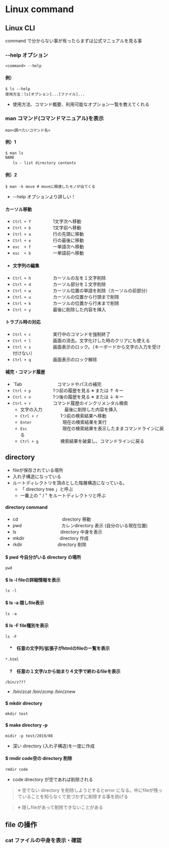# Linux command
## Linux CLI
command で分からない事が有ったらまずは公式マニュアルを見る事
### --help オプション
    <command> --help
#### 例）
    $ ls --help
    使用方法：ls[オプション]...[ファイル]...
- 使用方法、コマンド概要、利用可能なオプション一覧を教えてくれる
### man コマンド(コマンドマニュアル)を表示
    man<調べたいコマンド名>
#### 例）1
    $ man ls
    NAME
    　　ls - list directory contents
#### 例）2
    $ man -k move # moveに関連したモノが出てくる
- --help オプションより詳しい！
#### カーソル移動
- `Ctrl + f`　　　　　1文字次へ移動
- `Ctrl + b`　　　　　1文字前へ移動
- `Ctrl + a`　　　　　行の先頭に移動
- `Ctrl + e`　　　　　行の最後に移動
- `esc  + f`　　　　　一単語次へ移動
- `esc  + b`　　　　　一単語前へ移動
- #### 文字列の編集
- `Ctrl + h`　　　　　カーソルの左を１文字削除
- `Ctrl + d`　　　　　カーソル部分を１文字削除
- `Ctrl + w`　　　　　カーソル位置の単語を削除（カーソルの前部分）
- `Ctrl + u`　　　　　カーソルの位置から行頭まで削除
- `Ctrl + k`　　　　　カーソルの位置から行末まで削除
- `Ctrl + y`　　　　　最後に削除した内容を挿入
#### トラブル時の対応
- `Ctrl + c`　　　　　実行中のコマンドを強制終了
- `Ctrl + l`　　　　　画面の消去。文字化けした時のクリアにも使える
- `Ctrl + s`　　　　　画面表示のロック。（キーボードから文字の入力を受け付けない）
- `Ctrl + q`　　　　　画面表示のロック解除
#### 補完・コマンド履歴
- `Tab　　　　　　　　コマンドやパスの補完
- `Ctrl + p`　　　　　1つ前の履歴を見る
  ※ または ↑ キー
- `Ctrl + n`　　　　　1つ後の履歴を見る
  ※ または ↓ キー
- `Ctrl + r`　　　　　コマンド履歴のインクリメンタル検索
     -  文字の入力　　　　　最後に削除した内容を挿入
     - `Ctrl + r`　　　　　1つ前の検索結果へ移動
     - `Enter`　　　　　　　現在の検索結果を実行
     - `Esc`　　　　　　　　現在の検索結果を表示したままコマンドラインに戻る
     - `Ctrl + g`　　　　　検索結果を破棄し、コマンドラインに戻る
## directory
- fileが保存されている場所
- 入れ子構造になっている
- ルートディレクトリを頂点とした階層構造になっている。
   - 「 directory tree 」と呼ぶ
   - 一番上の " / " をルートディレクトリと呼ぶ
#### directory command
- cd　　　　　　　　　　directory 移動
- pwd　　　　　　　　　カレンdirectory 表示 (自分のいる現在位置)
- ls　　　　　　　　　　directory 中身を表示
- mkdir　　　　　　　　directory 作成
- rkdir　　　　　　　　directory 削除
#### $ pwd 今自分がいる directory の場所
    pwd
#### $ ls -l fileの詳細情報を表示
    ls -l
#### $ ls -a 隠しfile表示
    ls -a
#### $ ls -F file種別を表示
    ls -F
#### 　*　任意の文字列/拡張子がhtmlのfileの一覧を表示
    *.html
#### 　?　任意の１文字/zから始まり４文字で終わるfileを表示
    /bin/z???
- /bin/zcat  /bin/zcmp  /bin/znew
#### $ mkdir directory
    mkdir test
#### $ make directory -p
    midir -p test/2019/08
- 深い directory (入れ子構造)を一度に作成
#### $ rmdir code空の directory 削除
    rmdir code
-  code directory が空であれば削除される
>  ※ 空でない directory を削除しようとするとerror になる。中にfileが残っていることを知らなくて気づかずに削除する事を防げる

>  ※ 隠しfileがあって削除できないことがある
## file の操作
### cat ファイルの中身を表示・確認
